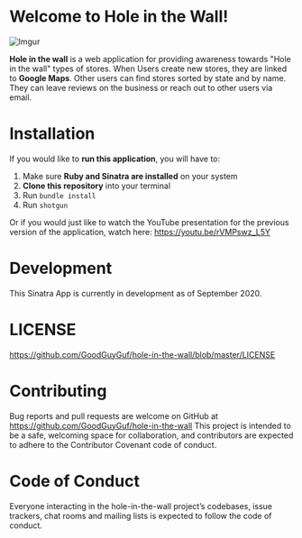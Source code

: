 # Welcome to Hole in the Wall!

![Imgur](https://i.imgur.com/wcyvm15.jpg)

**Hole in the wall** is a web application for providing awareness towards "Hole in the wall" types of stores. When Users create
new stores, they are linked to **Google Maps**. Other users can find stores sorted by state and by name. They can leave reviews
on the business or reach out to other users via email.

# Installation
If you would like to **run this application**, you will have to:

1. Make sure **Ruby and Sinatra are installed** on your system
2. **Clone this repository** into your terminal
3. Run `bundle install`
4. Run `shotgun`

Or if you would just like to watch the YouTube presentation for the previous version of the application, watch here: https://youtu.be/rVMPswz_L5Y

# Development
This Sinatra App is currently in development as of September 2020.

# LICENSE
https://github.com/GoodGuyGuf/hole-in-the-wall/blob/master/LICENSE

# Contributing
Bug reports and pull requests are welcome on GitHub at https://github.com/GoodGuyGuf/hole-in-the-wall This project is intended to be a safe, welcoming space for collaboration, and contributors are expected to adhere to the Contributor Covenant code of conduct.

# Code of Conduct
Everyone interacting in the hole-in-the-wall project’s codebases, issue trackers, chat rooms and mailing lists is expected to follow the code of conduct.
